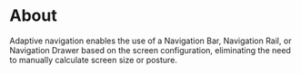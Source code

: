 # About

Adaptive navigation enables the use of a Navigation Bar, Navigation Rail, or Navigation Drawer based on the screen configuration, eliminating the need to manually calculate screen size or posture.
